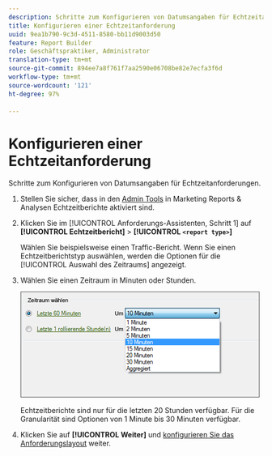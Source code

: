 ```yaml
---
description: Schritte zum Konfigurieren von Datumsangaben für Echtzeitanforderungen.
title: Konfigurieren einer Echtzeitanforderung
uuid: 9ea1b790-9c3d-4511-8580-bb11d9003d50
feature: Report Builder
role: Geschäftspraktiker, Administrator
translation-type: tm+mt
source-git-commit: 894ee7a8f761f7aa2590e06708be82e7ecfa3f6d
workflow-type: tm+mt
source-wordcount: '121'
ht-degree: 97%

---
```



# Konfigurieren einer Echtzeitanforderung

Schritte zum Konfigurieren von Datumsangaben für Echtzeitanforderungen.

1. Stellen Sie sicher, dass in den [Admin Tools](https://docs.adobe.com/content/help/de-DE/analytics/admin/admin-tools/real-time-reports/t-realtime-admin.html) in Marketing Reports &amp; Analysen Echtzeitberichte aktiviert sind.
1. Klicken Sie im [!UICONTROL Anforderungs-Assistenten, Schritt 1] auf **[!UICONTROL Echtzeitbericht]** > **[!UICONTROL `<report type>`]**

   Wählen Sie beispielsweise einen Traffic-Bericht. Wenn Sie einen Echtzeitberichtstyp auswählen, werden die Optionen für die [!UICONTROL Auswahl des Zeitraums] angezeigt.

1. Wählen Sie einen Zeitraum in Minuten oder Stunden.

   ![Schritt Ergebnis](assets/real_time_select_date.png)

   Echtzeitberichte sind nur für die letzten 20 Stunden verfügbar. Für die Granularität sind Optionen von 1 Minute bis 30 Minuten verfügbar.
1. Klicken Sie auf **[!UICONTROL Weiter]** und [konfigurieren Sie das Anforderungslayout](/help/analyze/report-builder/layout/layout.md) weiter.
